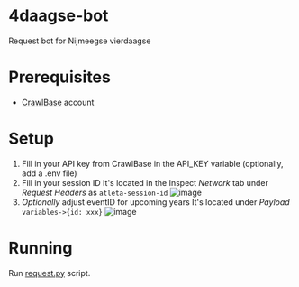 # 4daagse-bot
Request bot for Nijmeegse vierdaagse

# Prerequisites
* [CrawlBase](https://crawlbase.com/) account

# Setup
1. Fill in your API key from CrawlBase in the API_KEY variable (optionally, add a .env file)
2. Fill in your session ID
It's located in the Inspect *Network* tab under *Request Headers* as `atleta-session-id`
![image](https://github.com/user-attachments/assets/2d1f5a9d-513d-4df4-a3b0-9093eae23b96)
3. *Optionally* adjust eventID for upcoming years
It's located under *Payload* `variables->{id: xxx}`
![image](https://github.com/user-attachments/assets/1b900be7-6016-4765-9023-63512e02424e)

# Running
Run [request.py](https://github.com/Pepijnvdliefvoort/4daagse-bot/blob/main/request.py) script.
